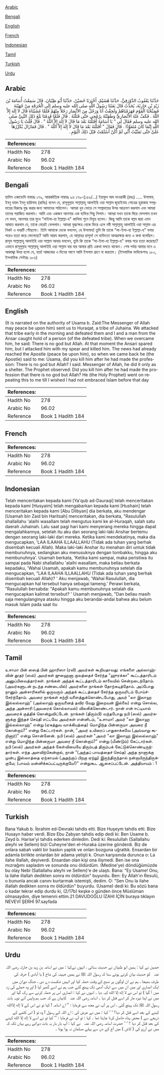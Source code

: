 [Arabic](#arabic)

[Bengali](#bengali)

[English](#english)

[French](#french)

[Indonesian](#indonesian)

[Tamil](#tamil)

[Turkish](#turkish)

[Urdu](#urdu)

## Arabic


<div dir="rtl" lang="ar" style={{fontSize:'larger',backgroundColor:'#f8f9fa',padding:20}}>
حَدَّثَنَا يَعْقُوبُ الدَّوْرَقِيُّ، حَدَّثَنَا هُشَيْمٌ، أَخْبَرَنَا حُصَيْنٌ، حَدَّثَنَا أَبُو ظِبْيَانَ، قَالَ سَمِعْتُ أُسَامَةَ بْنَ زَيْدِ بْنِ حَارِثَةَ، يُحَدِّثُ قَالَ بَعَثَنَا رَسُولُ اللَّهِ صلى الله عليه وسلم إِلَى الْحُرَقَةِ مِنْ جُهَيْنَةَ فَصَبَّحْنَا الْقَوْمَ فَهَزَمْنَاهُمْ وَلَحِقْتُ أَنَا وَرَجُلٌ مِنَ الأَنْصَارِ رَجُلاً مِنْهُمْ فَلَمَّا غَشَيْنَاهُ قَالَ لاَ إِلَهَ إِلاَّ اللَّهُ ‏.‏ فَكَفَّ عَنْهُ الأَنْصَارِيُّ وَطَعَنْتُهُ بِرُمْحِي حَتَّى قَتَلْتُهُ ‏.‏ قَالَ فَلَمَّا قَدِمْنَا بَلَغَ ذَلِكَ النَّبِيَّ صلى الله عليه وسلم فَقَالَ لِي ‏"‏ يَا أُسَامَةُ أَقَتَلْتَهُ بَعْدَ مَا قَالَ لاَ إِلَهَ إِلاَّ اللَّهُ ‏"‏ ‏.‏ قَالَ قُلْتُ يَا رَسُولَ اللَّهِ إِنَّمَا كَانَ مُتَعَوِّذًا ‏.‏ قَالَ فَقَالَ ‏"‏ أَقَتَلْتَهُ بَعْدَ مَا قَالَ لاَ إِلَهَ إِلاَّ اللَّهُ ‏"‏ ‏.‏ قَالَ فَمَازَالَ يُكَرِّرُهَا عَلَىَّ حَتَّى تَمَنَّيْتُ أَنِّي لَمْ أَكُنْ أَسْلَمْتُ قَبْلَ ذَلِكَ الْيَوْمِ ‏.‏
</div>
<div style={{backgroundColor:'#f8f9fa',padding:20, marginBottom: 10}}><table> <thead> <tr> <th>References:</th> <th></th> </tr> </thead> <tbody><tr><td>Hadith No</td><td>278</td></tr><tr><td>Arabic No</td><td>96.02</td></tr><tr><td>Reference</td><td>Book 1 Hadith 184</td></tr></tbody></table></div>

## Bengali


<div dir="ltr" lang="bn" style={{fontSize:'larger',backgroundColor:'#f8f9fa',padding:20}}>
হাদিস একাডেমি নাম্বারঃ ১৭৯, আন্তর্জাতিক নাম্বারঃ ৯৬ ১৭৯-(১৫৯/...) ইয়াকুব আদ দাওরাকী (রহঃ) ..... উসামাহ্ ইবনু যায়দ ইবনু হারিসাহ (রাযিঃ) বলেন যে, রাসূলুল্লাহ সাল্লাল্লাহু আলাইহি ওয়া সাল্লাম জুহাইনাহ গোত্রের হুরাকাহ সম্প্রদায়ের বিরুদ্ধে যুদ্ধ করার জন্য আমাদের পাঠালেন। আমরা খুব ভোরে সে সম্প্রদায়ের উপর আক্রমণ করলাম এবং আমরা তাদের পরাজিত করলাম। আমি এবং একজন আনসার এক ব্যক্তির পিছু নিলাম। আমরা যখন তাকে ঘিরে ফেললাম তখন সে বলল, আনসার তার মুখে “লাইলা-হা ইল্লাল্লা-হ" কালিমা শুনে নিবৃত্ত হলেন। কিন্তু আমি তাকে বল্লম দ্বারা এমন আঘাত করলাম যে, তাকে মেরেই ফেললাম। আমরা যুদ্ধক্ষেত্র থেকে ফিরে এলে নবী সাল্লাল্লাহু আলাইহি ওয়া সাল্লাম এর নিকট এ খবরটি পৌছলো। তিনি আমাকে ডেকে বললেন, হে উসামাহ! তুমি কি তাকে “লা-ইলা-হা ইল্লাল্লা-হ" বলার পরেও হত্যা করে ফেলেছো? আমি আরয করলাম, হে আল্লাহর রাসূল! সে ব্যক্তিতো আত্মরক্ষার জন্য এ কথা বলেছিল। রাসূল সাল্লাল্লাহু আলাইহি ওয়া সাল্লাম আবার বললেন, তুমি কি তাকে “লা-ইলা-হা ইল্লাল্লা-হ" বলার পরে হত্যা করেছো? এভাবে রাসূলুল্লাহ সাল্লাল্লাহু আলাইহি ওয়া সাল্লাম বার বার আমার প্রতি একথা বলতে থাকেন। শেষ পর্যন্ত আমার মনে এ আকাঙ্খা উদয় হলো যে, হায়! আজকের এ দিনের আগে আমি ইসলাম গ্রহণ না করতাম। (ইসলামিক ফাউন্ডেশনঃ ১৮০, ইসলামিক সেন্টারঃ ১৮৬)
</div>
<div style={{backgroundColor:'#f8f9fa',padding:20, marginBottom: 10}}><table> <thead> <tr> <th>References:</th> <th></th> </tr> </thead> <tbody><tr><td>Hadith No</td><td>278</td></tr><tr><td>Arabic No</td><td>96.02</td></tr><tr><td>Reference</td><td>Book 1 Hadith 184</td></tr></tbody></table></div>

## English


<div dir="ltr" lang="en" style={{fontSize:'larger',backgroundColor:'#f8f9fa',padding:20}}>
(It is narrated on the authority of Usama b. Zaid:The Messenger of Allah may peace be upon him) sent us to Huraqat, a tribe of Juhaina. We attacked that tribe early in the morning and defeated them and I and a man from the Ansar caught hold of a person (of the defeated tribe). When we overcame him, he said: There is no god but Allah. At that moment the Ansari spared him, but I attacked him with my spear and killed him. The news had already reached the Apostle (peace be upon him), so when we came back he (the Apostle) said to me: Usama, did you kill him after he had made the profession: There is no god but Allah? I said. Messenger of Allah, he did it only as a shelter. The Prophet observed: Did you kill him after he had made the profession that there is no god but Allah? He (the Holy Prophet) went on repeating this to me till I wished I had not embraced Islam before that day
</div>
<div style={{backgroundColor:'#f8f9fa',padding:20, marginBottom: 10}}><table> <thead> <tr> <th>References:</th> <th></th> </tr> </thead> <tbody><tr><td>Hadith No</td><td>278</td></tr><tr><td>Arabic No</td><td>96.02</td></tr><tr><td>Reference</td><td>Book 1 Hadith 184</td></tr></tbody></table></div>

## French


<div dir="ltr" lang="fr" style={{fontSize:'larger',backgroundColor:'#f8f9fa',padding:20}}>

</div>
<div style={{backgroundColor:'#f8f9fa',padding:20, marginBottom: 10}}><table> <thead> <tr> <th>References:</th> <th></th> </tr> </thead> <tbody><tr><td>Hadith No</td><td>278</td></tr><tr><td>Arabic No</td><td>96.02</td></tr><tr><td>Reference</td><td>Book 1 Hadith 184</td></tr></tbody></table></div>

## Indonesian


<div dir="ltr" lang="id" style={{fontSize:'larger',backgroundColor:'#f8f9fa',padding:20}}>
Telah menceritakan kepada kami [Ya'qub ad-Dauraqi] telah menceritakan kepada kami [Husyaim] telah mengabarkan kepada kami [Hushain] telah menceritakan kepada kami [Abu Dlibyan] dia berkata, aku mendengar [Usamah bin Zaid bin Haritsah] menceritakan, dia berkata, "Rasulullah shallallahu 'alaihi wasallam telah mengutus kami ke al-Huraqah, salah satu daerah Juhainah. Lalu saat pagi hari kami menyerang mereka hingga dapat mengalahkannya, setelah itu aku dan seorang laki-laki Anshar bertemu dengan seorang laki-laki dari mereka. Ketika kami mendekatinya, maka dia mengucapkan, 'LAA ILAAHA ILLAALLAHU (Tidak ada tuhan yang berhak disembah kecuali Allah). Maka laki-laki Anshar itu menahan diri untuk tidak membunuhnya, sedangkan aku menusuknya dengan tombakku, hingga aku membunuhnya'. Usamah berkata, 'Ketika kami sampai, maka peristiwa itu sampai pada Nabi shallallahu 'alaihi wasallam, maka beliau berkata kepadaku, 'Wahai Usamah, apakah kamu membunuhnya setelah dia mengucapkan, "LAA ILAAHA ILLAALLAHU (Tidak ada tuhan yang berhak disembah kecuali Allah)? ' Aku menjawab, 'Wahai Rasulullah, dia mengucapkan hal tersebut hanya sebagai tameng.' Perawi berkata, "Rasulullah bersabda: "Apakah kamu membunuhnya setalah dia mengucapkan kalimat tersebut? ' Usamah menjawab, "Dan beliau masih saja mengulanginya atasku hingga aku berandai-andai bahwa aku belum masuk Islam pada saat itu
</div>
<div style={{backgroundColor:'#f8f9fa',padding:20, marginBottom: 10}}><table> <thead> <tr> <th>References:</th> <th></th> </tr> </thead> <tbody><tr><td>Hadith No</td><td>278</td></tr><tr><td>Arabic No</td><td>96.02</td></tr><tr><td>Reference</td><td>Book 1 Hadith 184</td></tr></tbody></table></div>

## Tamil


<div dir="ltr" lang="ta" style={{fontSize:'larger',backgroundColor:'#f8f9fa',padding:20}}>
உசாமா பின் ஸைத் பின் ஹாரிஸா (ரலி) அவர்கள் கூறியதாவது: எங்களை அல்லாஹ்வின் தூதர் (ஸல்) அவர்கள் ஜுஹைனா குலத்தைச் சேர்ந்த "ஹுரக்கா" கூட்டத்தாரிடம் அனுப்பிவைத்தார்கள். நாங்கள் அந்தக் கூட்டத்தாரிடம் காலையில் சென்றடைந்தோம். (அவர்களுடன் நடந்த சண்டையில்) அவர்களை நாங்கள் தோற்கடித்தோம். அப்போது நானும் அன்சாரிகளில் ஒருவரும் அந்தக் கூட்டத்தைச் சேர்ந்த ஒருவரிடம் போய்ச்சேர்ந்தோம். அவரை நாங்கள் சுற்றி வளைத்துக்கொண்டபோது, அவர் "லா இலாஹ இல்லல்லாஹ்" (அல்லாஹ் ஒருவனைத் தவிர வேறு இறைவன் இல்லை) என்று சொல்ல, அந்த அன்சாரி (அவரைக் கொல்லாமல்) விலகிக்கொண்டார். நான் என் ஈட்டியால் அவரைக் குத்திக் கொன்றுவிட்டேன். நாங்கள் (திரும்பி) வந்தபோது நபி (ஸல்) அவர்களுக்கு இந்தச் செய்தி எட்டவே அவர்கள் என்னிடம், "உசாமா! அவர் "லா இலாஹ இல்லல்லாஹ்" என்று (ஏகத்துவ வாக்கியத்தை) மொழிந்த பின்னருமா அவரை நீ கொன்றாய்?" என்று கேட்டார்கள். நான், "அவர் உயிரைப் பாதுகாக்கவே (அவ்வாறு கூறினார்)" என்று சொன்னேன். நபி (ஸல்) அவர்கள் "அவர் "லா இலாஹ இல்லல்லாஹ்" என்று மொழிந்த பின்னருமா அவரை நீ கொன்றாய்?" என்று (மீண்டும்) கேட்டார்கள். நபி (ஸல்) அவர்கள் அந்தக் கேள்வியையே திரும்பத் திரும்பக் கேட்டுக்கொண்டிருந்தார்கள். எந்த அளவிற்கென்றால், நான் "(அந்தப் பாவத்தைச் செய்த) அந்த நாளுக்கு முன்பு இஸ்லாத்தை ஏற்காமல் (அதற்குப் பிறகு ஏற்று) இருந்திருந்தால் நன்றாயிருந்திருக்குமே; (பாவம் மன்னிக்கப்பட்டிருக்குமே!)" என்றுகூட ஆசைப்பட்டேன். அத்தியாயம் : 1
</div>
<div style={{backgroundColor:'#f8f9fa',padding:20, marginBottom: 10}}><table> <thead> <tr> <th>References:</th> <th></th> </tr> </thead> <tbody><tr><td>Hadith No</td><td>278</td></tr><tr><td>Arabic No</td><td>96.02</td></tr><tr><td>Reference</td><td>Book 1 Hadith 184</td></tr></tbody></table></div>

## Turkish


<div dir="ltr" lang="tr" style={{fontSize:'larger',backgroundColor:'#f8f9fa',padding:20}}>
Bana Yakub b. İbrahim ed-Devraki tahdis etti. Bize Huşeym tahdis etti. Bize Husayn haber verdi. Bize Ebu Zabyan tahdis edip dedi ki: Ben Usame b. Zeyd b. Harise'yi tahdis ederken dinledim. Dedi ki: Resulullah (Sallallahu aleyhi ve Sellem) bizi Cuheyne'den el-Huraka üzerine gönderdi. Biz de onlara sabah vakti bir baskın yaptık ve onları bozguna uğrattık. Ensardan bir adamla birlikte onlardan bir adama yetişti k. Onun karşısında durunca o: La ilahe illallah, deyiverdi. Ensardan olan kişi ona ilişmedi. Ben ise ona mızrağımı sapladım ve sonunda onu öldürdüm. (Medine'ye) döndüğümüzde bu olay Nebi (Sallallahu aleyhi ve Sellem)'e de ulaştı. Bana: "Ey Usame! Onu, la ilahe illallah dedikten sonra mı öldürdün" buyurdu. Ben: Ey Allah'ın Resulü, o bununla ancak canını kurtarmak istemişti, dedim. O: "Sen Onu la ilahe illallah dedikten sonra mı öldürdün" buyurdu. (Usame) dedi ki: Bu sözü bana o kadar tekrar edip durdu ki, (2/17b) keşke o günden önce Müslüman olmasaydım, diye temenni ettim.21 DAVUDOĞLU İZAHI İÇİN buraya tıklayın NEVEVİ ŞERHİ 97.sayfada
</div>
<div style={{backgroundColor:'#f8f9fa',padding:20, marginBottom: 10}}><table> <thead> <tr> <th>References:</th> <th></th> </tr> </thead> <tbody><tr><td>Hadith No</td><td>278</td></tr><tr><td>Arabic No</td><td>96.02</td></tr><tr><td>Reference</td><td>Book 1 Hadith 184</td></tr></tbody></table></div>

## Urdu


<div dir="rtl" lang="ur" style={{fontSize:'larger',backgroundColor:'#f8f9fa',padding:20}}>
حصین نے کہا : ہمیں ابو ظبیان نے حدیث سنائی ، انہوں نےکہا : میں نے اسامہ بن زید بن حارثہ ‌رضی ‌اللہ ‌عنہ ‌ ‌ کو حدیث بیان کرتے ہوئے سنا کہ رسول اللہ ﷺ نے ہمیں جہینہ کی شاخ ( یا آبادی ) حرقہ کی طرف بھیجا ، ہم نے ان لوگوں پر صبح کے وقت حملہ کیا اور انہیں شکست دے دی ، جنگ دوران میں ایک انصاری اور میں ان میں سے ایک آدمی تک پہنچ گئے جب ہم نے اسے گھیر لیا ( اور وہ حملے کی زد میں آ گیا ) تو اس نے لا إله إلا الله کہہ دیا ۔ انہوں نے کہا : انصاری اس پر حملہ کرنے سے رک گیا اور میں نے اپنا نیزہ مار کر اسے قتل کر دیا ۔ اسامہ ‌رضی ‌اللہ ‌عنہ ‌ ‌ کابیان ہے کہ جب ہم واپس آئے تویہ بات رسول اللہ ﷺ تک پہنچ گئی ، اس پر آپ نے مجھ سے فرمایا : ’’ اے اسامہ ! کیا تو نے اس کے لا إله إلاالله کہنے کے بعد اسے قتل کر دیا؟ ‘ ‘ کہا : میں نے عرض کی : اے اللہ کے رسول ! وہ تو ( اس کلمے کے ذریعے سے ) محض پناہ حاصل کرنا چاہتا تھا ۔ کہا : تو آپ نے فرمایا : ’’ کیا تو نے اسے لا إله إلا الله کہنے کے بعد قتل کر دیا ؟ ‘ ‘ حضرت اسامہ ‌رضی ‌اللہ ‌عنہ ‌ ‌ نے کہا : آپ بار بار یہ بات دہراتے رہے یہاں تک کہ میں نے آرزو کی ( کاش ) میں آج کے دن سے پہلے مسلمان نہ ہوا ہوتا ۔
</div>
<div style={{backgroundColor:'#f8f9fa',padding:20, marginBottom: 10}}><table> <thead> <tr> <th>References:</th> <th></th> </tr> </thead> <tbody><tr><td>Hadith No</td><td>278</td></tr><tr><td>Arabic No</td><td>96.02</td></tr><tr><td>Reference</td><td>Book 1 Hadith 184</td></tr></tbody></table></div>
